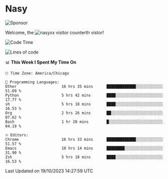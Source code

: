 # Nasy

<!--
<p align="center">
<img height="200" src="https://github-readme-stats.vercel.app/api?username=nasyxx&count_private=true&show_icons=true&theme=dracula&include_all_commits=true"/>
<img height="200" src="https://github-readme-stats.vercel.app/api/top-langs/?username=nasyxx&theme=dracula&hide=html,jupyter+notebook&count_private=true&show_icons=true"/>
</p>

  
----------------
-->

![Sponsor](https://img.shields.io/static/v1.svg?label=Sponsor&message=%E2%9D%A4&logo=GitHub&style=flat&color=pink)
 
Welcome, the ![nasyxx visitor counter](https://count.getloli.com/get/@nasyxx?theme=rule34)th vistor!
 
<!--START_SECTION:waka-->
![Code Time](http://img.shields.io/badge/Code%20Time-3%2C825%20hrs%2040%20mins-blue)

![Lines of code](https://img.shields.io/badge/From%20Hello%20World%20I%27ve%20Written-6.3%20million%20lines%20of%20code-blue)

📊 **This Week I Spent My Time On** 

```text
🕑︎ Time Zone: America/Chicago

💬 Programming Languages: 
Other                    16 hrs 35 mins      █████████████░░░░░░░░░░░░   51.69 % 
Python                   5 hrs 42 mins       ████░░░░░░░░░░░░░░░░░░░░░   17.77 % 
sh                       5 hrs 18 mins       ████░░░░░░░░░░░░░░░░░░░░░   16.53 % 
Org                      2 hrs 26 mins       ██░░░░░░░░░░░░░░░░░░░░░░░   07.62 % 
Bash                     1 hr 20 mins        █░░░░░░░░░░░░░░░░░░░░░░░░   04.19 % 

🔥 Editors: 
Chrome                   16 hrs 33 mins      █████████████░░░░░░░░░░░░   51.57 % 
Emacs                    10 hrs 14 mins      ████████░░░░░░░░░░░░░░░░░   31.90 % 
Zsh                      5 hrs 18 mins       ████░░░░░░░░░░░░░░░░░░░░░   16.53 % 
```


 Last Updated on 19/10/2023 14:27:59 UTC
<!--END_SECTION:waka-->

<!-- ![visitors](https://visitor-badge.laobi.icu/badge?page_id=nasyxx.nasyxx) -->
